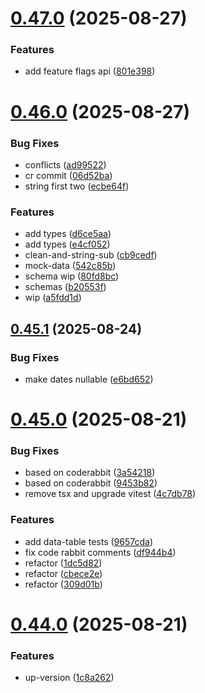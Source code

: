 # [0.47.0](https://github.com/incmixlabs/utils/compare/v0.46.0...v0.47.0) (2025-08-27)


### Features

* add feature flags api ([801e398](https://github.com/incmixlabs/utils/commit/801e39841894331a3b2d4bdef2967dad95e0ae2a))



# [0.46.0](https://github.com/incmixlabs/utils/compare/v0.45.1...v0.46.0) (2025-08-27)


### Bug Fixes

* conflicts ([ad99522](https://github.com/incmixlabs/utils/commit/ad99522ad386ea1b5ba78a2ed448c4e051c1bd0b))
* cr commit ([06d52ba](https://github.com/incmixlabs/utils/commit/06d52ba3464a0086d9df1fe831034b730bbd3d66))
* string first two ([ecbe64f](https://github.com/incmixlabs/utils/commit/ecbe64fba00f37dbe2249206b05afd79367b8b3c))


### Features

* add types ([d6ce5aa](https://github.com/incmixlabs/utils/commit/d6ce5aa72dd9b8f1c30433fda828c887023dbed2))
* add types ([e4cf052](https://github.com/incmixlabs/utils/commit/e4cf052f327879510a6b085f0b1780f12ce9edf7))
* clean-and-string-sub ([cb9cedf](https://github.com/incmixlabs/utils/commit/cb9cedfb024a6c91ab3f144e93551d1fb58181b4))
* mock-data ([542c85b](https://github.com/incmixlabs/utils/commit/542c85be78097981d3d35c16b5105976982cfaec))
* schema wip ([80fd8bc](https://github.com/incmixlabs/utils/commit/80fd8bc6de026ed45bc534116c2e9394d3aa50a2))
* schemas ([b20553f](https://github.com/incmixlabs/utils/commit/b20553fc48aac15e14da89e152d025a1b5a29eca))
* wip ([a5fdd1d](https://github.com/incmixlabs/utils/commit/a5fdd1d048edf4e57f8bff09d3241a88b2300732))



## [0.45.1](https://github.com/incmixlabs/utils/compare/v0.45.0...v0.45.1) (2025-08-24)


### Bug Fixes

* make dates nullable ([e6bd652](https://github.com/incmixlabs/utils/commit/e6bd652021920650aea81a997d9794e9abc677d9))



# [0.45.0](https://github.com/incmixlabs/utils/compare/v0.44.0...v0.45.0) (2025-08-21)


### Bug Fixes

* based on coderabbit ([3a54218](https://github.com/incmixlabs/utils/commit/3a5421889352d4773b1bc1ef8fdeef41a9e3dc65))
* based on coderabbit ([9453b82](https://github.com/incmixlabs/utils/commit/9453b827b008a6f8a10a6702558d503d6c3f05f4))
* remove tsx and upgrade vitest ([4c7db78](https://github.com/incmixlabs/utils/commit/4c7db7898bd01e8a97156b2a870c64a6d9b42da2))


### Features

* add data-table tests ([9657cda](https://github.com/incmixlabs/utils/commit/9657cda0f0062a7f8b185d9fab0f802c75cef64f))
* fix code rabbit comments ([df944b4](https://github.com/incmixlabs/utils/commit/df944b4f040b84dfabfe5efdd9b2776a05f0f395))
* refactor ([1dc5d82](https://github.com/incmixlabs/utils/commit/1dc5d82c5223ac19f28a5fe4aa8a35938533be37))
* refactor ([cbece2e](https://github.com/incmixlabs/utils/commit/cbece2e7ed774d3235ad873574ec0064b1926965))
* refactor ([309d01b](https://github.com/incmixlabs/utils/commit/309d01b2ee9b275e9d77675246487d32eefa535a))



# [0.44.0](https://github.com/incmixlabs/utils/compare/v0.43.0...v0.44.0) (2025-08-21)


### Features

* up-version ([1c8a262](https://github.com/incmixlabs/utils/commit/1c8a2625c2b438158f4d7446b1b81b4eef46bd0c))



